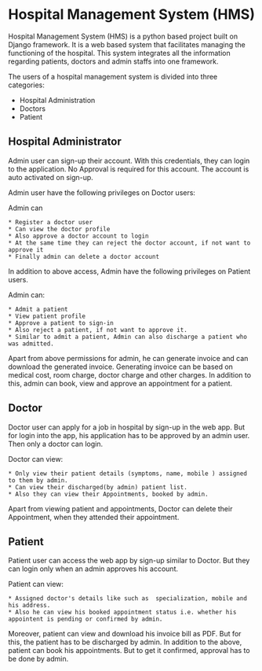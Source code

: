 # Hospital Management System (HMS)

Hospital Management System (HMS) is a python based project built on Django framework. It is a web based system that facilitates managing the functioning of the hospital. This system integrates all the information regarding patients, doctors and admin staffs into one framework.

The users of a hospital management system is divided into three categories:

* Hospital Administration
* Doctors
* Patient

## Hospital Administrator

Admin user can sign-up their account. With this credentials, they can login to the application. No Approval is required for this account. The account is auto activated on sign-up.

Admin user have the following privileges on Doctor users:

Admin can 

	* Register a doctor user
	* Can view the doctor profile
	* Also approve a doctor account to login
	* At the same time they can reject the doctor account, if not want to approve it
	* Finally admin can delete a doctor account

In addition to above access, Admin have the following privileges on Patient users.

Admin can:

	* Admit a patient
	* View patient profile
	* Approve a patient to sign-in
	* Also reject a patient, if not want to approve it.
	* Similar to admit a patient, Admin can also discharge a patient who was admitted.

Apart from above permissions for admin, he can generate invoice and can download the generated invoice. Generating invoice can be based on medical cost, room charge, doctor charge and other charges. In addition to this, admin can book, view and approve an appointment for a patient.


## Doctor

Doctor user can apply for a job in hospital by sign-up in the web app. But for login into the app, his application has to be approved by an admin user. Then only a doctor can login.

Doctor can view:

	* Only view their patient details (symptoms, name, mobile ) assigned to them by admin.
	* Can view their discharged(by admin) patient list.
	* Also they can view their Appointments, booked by admin.

Apart from viewing patient and appointments, Doctor can delete their Appointment, when they attended their appointment.


## Patient

Patient user can access the web app by sign-up similar to Doctor. But they can login only when an admin approves his account.

Patient can view:

	* Assigned doctor's details like such as  specialization, mobile and his address.
	* Also he can view his booked appointment status i.e. whether his appointent is pending or confirmed by admin.

Moreover, patient can view and download his invoice bill as PDF. But for this, the patient has to be discharged by admin. In addition to the above, patient can book his appointments. But to get it confirmed, approval has to be done by admin.

